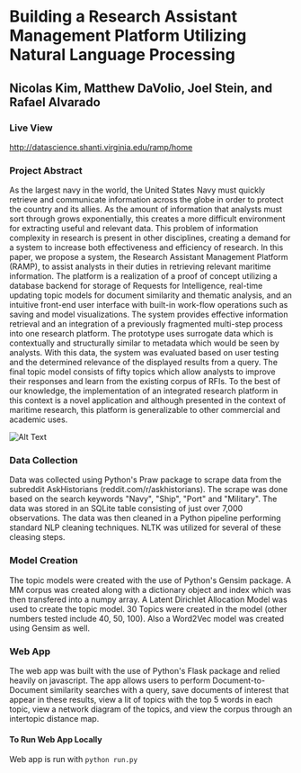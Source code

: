 # Building a Research Assistant Management Platform Utilizing Natural Language Processing
## Nicolas Kim, Matthew DaVolio, Joel Stein, and Rafael Alvarado

### Live View
http://datascience.shanti.virginia.edu/ramp/home

### Project Abstract
As the largest navy in the world, the United States Navy must quickly retrieve and communicate information across the globe in order to protect the country and its allies. As the amount of information that analysts must sort through grows exponentially, this creates a more difficult environment for extracting useful and relevant data. This problem of information complexity in research is present in other disciplines, creating a demand for a system to increase both effectiveness and efficiency of research. In this paper, we propose a system, the Research Assistant Management Platform (RAMP), to assist analysts in their duties in retrieving relevant maritime information. The platform is a realization of a proof of concept utilizing a database backend for storage of Requests for Intelligence, real-time updating topic models for document similarity and thematic analysis, and an intuitive front-end user interface with built-in work-flow operations such as saving and model visualizations. The system provides effective information retrieval and an integration of a previously fragmented multi-step process into one research platform. The prototype uses surrogate data which is contextually and structurally similar to metadata which would be seen by analysts. With this data, the system was evaluated based on user testing and the determined relevance of the displayed results from a query. The final topic model consists of fifty topics which allow analysts to improve their responses and learn from the existing corpus of RFIs. To the best of our knowledge, the implementation of an integrated research platform in this context is a novel application and although presented in the context of maritime research, this platform is generalizable to other commercial and academic uses.

![Alt Text](https://rawgithub.com/nickkimer/capstoneflaskapp/tree/gifs_readme/ramp1.gif)


### Data Collection
Data was collected using Python's Praw package to scrape data from the subreddit AskHistorians (reddit.com/r/askhistorians). The scrape was done based on the search keywords "Navy", "Ship", "Port" and "Military". The data was stored in an SQLite table consisting of just over 7,000 observations. The data was then cleaned in a Python pipeline performing standard NLP cleaning techniques. NLTK was utilized for several of these cleasing steps.

### Model Creation
The topic models were created with the use of Python's Gensim package. A MM corpus was created along with a dictionary object and index which was then transfered into a numpy array. A Latent Dirichlet Allocation Model was used to create the topic model. 30 Topics were created in the model (other numbers tested include 40, 50, 100). Also a Word2Vec model was created using Gensim as well.

### Web App
The web app was built with the use of Python's Flask package and relied heavily on javascript. The app allows users to perform Document-to-Document similarity searches with a query, save documents of interest that appear in these results, view a lit of topics with the top 5 words in each topic, view a network diagram of the topics, and view the corpus through an intertopic distance map.
#### To Run Web App Locally
Web app is run with `python run.py`

